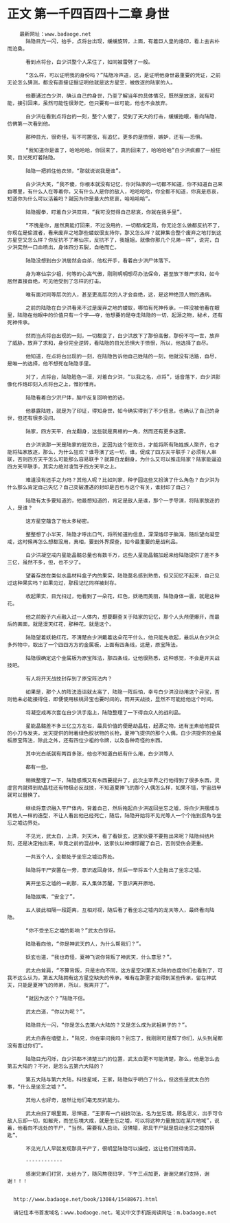 # 正文 第一千四百四十二章 身世
        最新网址：www.badaoge.net
          陆隐目光一闪，抬手，点将台出现，缓缓旋转，上面，有着巨人皇的烙印，看上去古朴而沧桑。
      
          看到点将台，白少洪整个人呆住了，如同被雷劈了一般。
      
          “怎么样，可以证明我的身份吗？”陆隐冷声道，这，是证明他身世最重要的凭证，之前无论怎么猜测，都没有直接证据证明他就是这方星空，被放逐的陆家的人。
      
          他要通过白少洪，确认自己的身世，乃至了解当年的具体情况，既然是放逐，就有可能，接引回来，虽然可能性很渺茫，但只要有一丝可能，他也不会放弃。
      
          白少洪在看到点将台的一刻，整个人傻了，受到了天大的打击，缓缓抬眼，看向陆隐，仿佛第一次看到他。
      
          那种目光，很奇怪，有不可置信，有追忆，更多的是愤恨，嫉妒，还有——恐惧。
      
          “我知道你是谁了，哈哈哈哈，你回来了，真的回来了，哈哈哈哈”白少洪疯癫了一般狂笑，目光死盯着陆隐。
      
          陆隐一把抓住他衣领，“那就说说我是谁”。
      
          白少洪大笑，“我不傻，你根本就没有记忆，你对陆家的一切都不知道，你不知道自己来自哪里，有什么人在等着你，又有什么人是你的敌人，哈哈哈哈，你全都不知道，你真是悲哀，知道你为什么可以活着吗？就因为你是最大的悲哀，哈哈哈哈”。
      
          陆隐握拳，盯着白少洪双目，“我可没觉得自己悲哀，你就在我手里”。
      
          “不愧是你，居然真能打回来，不过没用的，一切都成定局，你无论怎么做都反抗不了，你现在是偷渡者，看来废弃之地那些蝼蚁很支持你，那又怎么样？就算集合整个废弃之地打到这方星空又怎么样？你反抗不了寒仙宗，反抗不了，我姐姐，就像你那几个兄弟一样”，说完，白少洪突然一口血喷出，身体四分五裂，自绝而亡。
      
          陆隐没想到白少洪居然会自杀，他松开手，看着白少洪尸体落下。
      
          身为寒仙宗少祖，何等的心高气傲，刚刚明明想尽办法保命，甚至放下尊严求和，如今居然直接自绝，可见他受到了怎样的打击。
      
          唯有面对同等层次的人，甚至更高层次的人才会自绝，这，是这种绝顶人物的通病。
      
          之前的陆隐在白少洪看来不过是废弃之地的蝼蚁，哪怕有死神传承，一样没被他看在眼里，陆隐在他眼中的价值只有一个字——夺，他想要的是夺走陆隐的一切，起源之物，秘术，还有死神传承。
      
          然而当点将台出现的一刻，一切都变了，白少洪放下了那份高傲，那份不可一世，放弃了威胁，放弃了求和，身份完全逆转，看陆隐的目光恐惧大于愤恨，所以，他选择了自尽。
      
          他知道，在点将台出现的一刻，在陆隐告诉他自己姓陆的一刻，他就没有活路，自尽，是唯一的选择，他不想死在陆隐手里。
      
          对了，点将台，陆隐脸色一凛，对着白少洪，“以我之名，点将”，话音落下，白少洪影像化作烙印刻入点将台之上，惟妙惟肖。
      
          陆隐看着白少洪尸体，脑中反复回响他的话。
      
          他暴露陆姓，就是为了印证，得知身世，如今确实得到了不少信息，也确认了自己的身世，但还有很多没问。
      
          陆家，四方天平，白龙翻身，这些就是真相的一角，然而还有更多迷雾。
      
          白少洪说那一天是陆家的狂欢日，正因为这个狂欢日，才能将所有陆姓族人聚齐，也才能将陆家放逐，那么，为什么狂欢？谁导演了这一切，谁，促成了四方天平联手？必须有人串联，否则四方天平怎么可能那么容易联手？就算白龙翻身，为什么又可以推走陆家？陆家能逼迫四方天平联手，其实力绝对凌驾于四方天平之上。
      
          难道没有还手之力吗？其他人呢？比如刘家，种子园这些又扮演了什么角色？白少洪为什么那么肯定自己失忆？自己突破遭遇的封印是否也与这个有关，谁封印了自己？
      
          陆隐有太多要知道的，他最想知道的，肯定是敌人是谁，那个一手导演，将陆家放逐的人，是谁？
      
          这方星空蕴含了他太多秘密。
      
          整整想了小半天，陆隐才呼出口气，将所知道的信息，深深烙印于脑海，随后望向凝空戒，这时候再怎么想都没用，真相，要到外界探查，如今最重要的是战利品。
      
          白少洪凝空戒内星能晶髓总量也有数千万，这些人星能晶髓加起来给陆隐提供了差不多三亿，虽然不多，但，也不少了。
      
          望着存放在类似水晶材料盒子内的果实，陆隐莫名感到熟悉，但又回忆不起来，自己见过这种果实吗？如果见过，那段记忆同样被封存。
      
          收起果实，目光扫过，他看到了一朵花，红色，妖艳而美丽，陆隐身体一震，就是这种花。
      
          他之前骰子六点融入过一人体内，想要翻查关于陆家的记忆，那个人头颅便爆开，而最后的画面，就是漫天红花，那种花，就是这个。
      
          陆隐望着妖艳红花，不清楚白少洪戴着这朵花干什么，他只能先收起，最后从白少洪众多外物中，取出了一个四四方方的金属板，上面有四条线，这是，原宝阵法。
      
          陆隐很确定这个金属板为原宝阵法，那四条线，让他很熟悉，这种感觉，不会是开天战技吧。
      
          有人将开天战技封存到了原宝阵法内？
      
          如果是，那个人的阵法造诣就太高了，陆隐一阵后怕，幸亏白少洪没动用这个异宝，否则他未必能接得住，即便使用核桃异宝也要时间的，而开天战技，显然不可能给他这个时间。
      
          将凝空戒再次套在白少洪手指上，陆隐整理了一下得自众人的战利品。
      
          星能晶髓差不多三亿立方左右，最具价值的便是劫晶柱，起源之物，还有王素给他提供的小刀与发夹，龙天提供的附着绿色胶状物的长枪，夏神飞提供的那个人偶，白少洪提供的金属板原宝阵法，除此之外，还有四位少祖的令牌，以及各种奇怪的东西。
      
          其中光白纸就有两百多张，他也不知道白纸有什么用，白少洪等人
      
          都有一些。
      
          稍微整理了一下，陆隐感慨又有东西要提升了，此次主宰界之行他得到了很多东西，灵虚宫内就得到劫晶柱还有物极必反战技，不知道夏神飞的那个人偶怎么样，如果不错，宇宙战甲就可以替换了。
      
          继续将意识融入干尸体内，背着自己，然后拖起白少洪返回坐忘之墟，将白少洪摆成与其他人一样的造型，不让人看出他已经死亡，随后，陆隐开始将不见光等人一个个拖到拐角与坐忘之墟边界处。
      
          不见光，武太白，上清，刘天沐，看了看妖玄，这家伙要不要拖出来呢？陆隐纠结片刻，还是决定拖出来，毕竟之前的混战中，这家伙以神爆惊醒了自己，否则受伤会更重。
      
          一共五个人，全都处于坐忘之墟边界处。
      
          陆隐将干尸安置在一旁，意识返回身体，然后一举将五个人全拖出了坐忘之墟。
      
          离开坐忘之墟的一刹那，五人集体苏醒，下意识离开原地。
      
          陆隐抿嘴，“安全了”。
      
          五人彼此相隔一段距离，互相对视，随后看了看坐忘之墟内的龙天等人，最终看向陆隐。
      
          “你不受坐忘之墟的影响？”武太白惊讶。
      
          陆隐看向他，“你是神武天的人，为什么帮我们？”。
      
          妖玄也道，“我也奇怪，夏神飞说你背叛了神武天，什么意思？”。
      
          武太白耸肩，“不算背叛，只是志向不同，这方星空对第五大陆的态度你们也看到了，可我不这么认为，第五大陆拥有这方星空缺失的传承，唯有在那里才能得到某些传承，留在神武天，只能是夏神飞的师弟，所以，我离开了”。
      
          “就因为这个？”陆隐不信。
      
          武太白道，“你以为呢？”。
      
          陆隐目光一闪，“你是怎么去第六大陆的？又是怎么成为武祖弟子的？”。
      
          武太白靠在墙壁上，“陆兄，你在审问我吗？别忘了，我刚刚可是帮了你们，从头到尾都没有害过你们”。
      
          陆隐目光闪烁，白少洪都不清楚三门的位置，武太白更不可能清楚，那么，他是怎么去第五大陆的？不对，是怎么去第六大陆的？
      
          第五大陆与第六大陆，科技星域，王家，陆隐似乎明白了什么，但这些是武太白的事，“什么是坐忘之墟？”。
      
          其他人也好奇，居然让他们毫无反抗能力。
      
          武太白扫了眼里面，忌惮道，“王家有一门战技功法，名为坐忘境，顾名思义，出手可令敌人忘却一切，如躯壳，而坐忘境大成，就是坐忘之墟，可以将这种力量施加在某片地域”，说着，他看向不远处的干尸，“当然，需要有人启动，没猜错，那具干尸就是启动坐忘之墟的钥匙”。
      
          不见光几人早就发现那具干尸了，很明显陆隐可以操控，这让他们觉得诡异。
      
          ------------
      
          感谢兄弟们打赏，太给力了，随风熬夜码字，下午三点加更，谢谢兄弟们支持，谢谢！！！
      
      
      http://www.badaoge.net/book/13084/15488671.html
      
      请记住本书首发域名：www.badaoge.net。笔尖中文手机版阅读网址：m.badaoge.net
